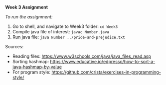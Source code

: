 **Week 3 Assignment**

*To run the assignment:*

1. Go to shell, and navigate to Week3 folder: `cd Week3`
2. Compile java file of interest: `javac Number.java`
3. Run java file: `java Number ../pride-and-prejudice.txt`

Sources:
- Reading files: https://www.w3schools.com/java/java_files_read.asp
- Sorting hashmap: https://www.educative.io/edpresso/how-to-sort-a-java-hashmap-by-value
- For program style:
https://github.com/crista/exercises-in-programming-style/